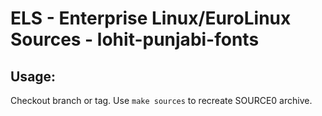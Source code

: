 # ELS - Enterprise Linux/EuroLinux Sources - lohit-punjabi-fonts
 
## Usage:
  Checkout branch or tag. Use `make sources` to recreate  SOURCE0 archive.
